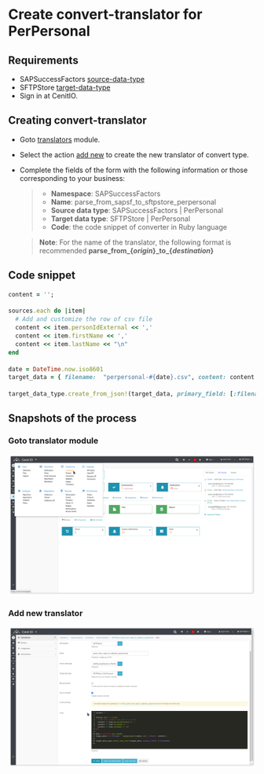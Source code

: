# Create convert-translator for PerPersonal

## Requirements

* SAPSuccessFactors [source-data-type](data-types/SAPSuccessFactors-PerPersonal.md)
* SFTPStore [target-data-type](data-types/SFTPStore-PerPersonal.md)
* Sign in at CenitIO.[<i class="fa fa-external-link" aria-hidden="true"></i>](https://cenit.io/users/sign_in)

## Creating convert-translator

* Goto [translators](https://cenit.io/ruby_converter) module.
* Select the action [add new](https://cenit.io/ruby_converter/new) to create the new translator of convert type.
* Complete the fields of the form with the following information or those corresponding to your business:

    >- **Namespace**: SAPSuccessFactors
    >- **Name**: parse_from_sapsf_to_sftpstore_perpersonal
    >- **Source data type**: SAPSuccessFactors | PerPersonal
    >- **Target data type**: SFTPStore | PerPersonal
    >- **Code**: the code snippet of converter in Ruby language

    > **Note**: For the name of the translator, the following format is recommended **parse_from\_\{*origin*\}\_to\_\{*destination*\}**

## Code snippet

```ruby
content = '';

sources.each do |item|
  # Add and customize the row of csv file  
  content << item.personIdExternal << ','
  content << item.firstName << ',' 
  content << item.lastName << "\n"
end

date = DateTime.now.iso8601
target_data = { filename:  "perpersonal-#{date}.csv", content: content }

target_data_type.create_from_json!(target_data, primary_field: [:filename])
```

## Snapshots of the process

### Goto translator module

   ![](../assets/snapshots/sftp-store-trans/snapshots-001.png)
    
### Add new translator

   ![](../assets/snapshots/sftp-store-trans/snapshots-002.png)
   
